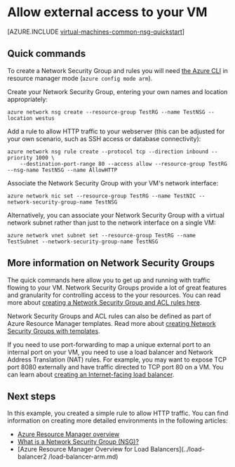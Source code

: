 <properties
   pageTitle="Allow external access to a Linux VM | Microsoft Azure"
   description="Learn how to open a port / create an endpoint that allows external access to your Linux VM using the resource manager deployment model and the Azure CLI"
   services="virtual-machines-linux"
   documentationCenter=""
   authors="iainfoulds"
   manager="timlt"
   editor=""/>

<tags
	ms.service="virtual-machines-linux"
	ms.date="05/24/2016"
	wacn.date=""/>

# Allow external access to your VM
[AZURE.INCLUDE [virtual-machines-common-nsg-quickstart](../includes/virtual-machines-common-nsg-quickstart.md)]

## Quick commands
To create a Network Security Group and rules you will need [the Azure CLI](/documentation/articles/xplat-cli-install/) in resource manager mode (`azure config mode arm`).

Create your Network Security Group, entering your own names and location appropriately:

```
azure network nsg create --resource-group TestRG --name TestNSG --location westus
```

Add a rule to allow HTTP traffic to your webserver (this can be adjusted for your own scenario, such as SSH access or database connectivity):

```
azure network nsg rule create --protocol tcp --direction inbound --priority 1000 \
    --destination-port-range 80 --access allow --resource-group TestRG --nsg-name TestNSG --name AllowHTTP
```

Associate the Network Security Group with your VM's network interface:

```
azure network nic set --resource-group TestRG --name TestNIC --network-security-group-name TestNSG
```

Alternatively, you can associate your Network Security Group with a virtual network subnet rather than just to the network interface on a single VM:

```
azure network vnet subnet set --resource-group TestRG --name TestSubnet --network-security-group-name TestNSG
```

## More information on Network Security Groups
The quick commands here allow you to get up and running with traffic flowing to your VM. Network Security Groups provide a lot of great features and granularity for controlling access to the your resources. You can read more about [creating a Network Security Group and ACL rules here](/documentation/articles/virtual-networks-create-nsg-arm-cli/).

Network Security Groups and ACL rules can also be defined as part of Azure Resource Manager templates. Read more about [creating Network Security Groups with templates](/documentation/articles/virtual-networks-create-nsg-arm-template/).

If you need to use port-forwarding to map a unique external port to an internal port on your VM, you need to use a load balancer and Network Address Translation (NAT) rules. For example, you may want to expose TCP port 8080 externally and have traffic directed to TCP port 80 on a VM. You can learn about [creating an Internet-facing load balancer](/documentation/articles/load-balancer-get-started-internet-arm-cli/).

## Next steps
In this example, you created a simple rule to allow HTTP traffic. You can find information on creating more detailed environments in the following articles:

- [Azure Resource Manager overview](/documentation/articles/resource-group-overview/)
- [What is a Network Security Group (NSG)?](/documentation/articles/virtual-networks-nsg/)
- [Azure Resource Manager Overview for Load Balancers](../load-balancer2    /load-balancer-arm.md)